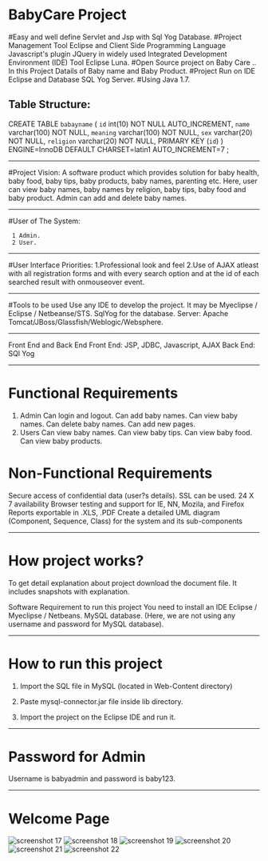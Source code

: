 # BabyCare Project
#Easy and well define Servlet and Jsp with Sql Yog Database.
#Project Management Tool Eclipse and Client Side Programming Language Javascript's plugin JQuery in widely used
Integrated Development Environment (IDE) Tool Eclipse Luna.
#Open Source project on Baby Care .. In this Project Datails of Baby name and Baby Product.
#Project Run on IDE Eclipse and Database SQL Yog Server.
#Using Java 1.7.



Table Structure:
---------------------------------

CREATE TABLE `babayname` (
`id` int(10) NOT NULL AUTO_INCREMENT,
  `name` varchar(100) NOT NULL,
  `meaning` varchar(100) NOT NULL,
  `sex` varchar(20) NOT NULL,
  `religion` varchar(20) NOT NULL,
  PRIMARY KEY (`id`)
) ENGINE=InnoDB  DEFAULT CHARSET=latin1 AUTO_INCREMENT=7 ;

----------------------------------------------------------------------------

#Project Vision:
A software product which provides solution for baby health, baby food, baby tips, baby products, baby names, parenting etc. Here, user can view baby names, baby names by religion, baby tips, baby food and baby product. Admin can add and delete baby names.

-----------------------------------------------------------------------------------------------------------------------------------
 #User of The System:
 
     1 Admin.
     2 User.
 ---------------------------------------------------    -----------------------------------------------------------------------
#User Interface Priorities:
1.Professional look and feel
2.Use of AJAX atleast with all registration forms and with every search option and at the id of each searched result with onmouseover event.

--------------------------------------------------------------------------------------------------------------------------
#Tools to be used
Use any IDE to develop the project. It may be Myeclipse / Eclipse / Netbeanse/STS.
SqlYog for the database.
Server: Apache Tomcat/JBoss/Glassfish/Weblogic/Websphere.

---------------------------------------------------------------------------------------------------------------------
Front End and Back End
Front End: JSP, JDBC, Javascript, AJAX
Back End: SQl Yog

---------------------------------------------------------------------------------------------------------------------------
# Functional Requirements
1. Admin
Can login and logout.
Can add baby names.
Can view baby names.
Can delete baby names.
Can add new pages.
2. Users
Can view baby names.
Can view baby tips.
Can view baby food.
Can view baby products.

# Non-Functional Requirements
Secure access of confidential data (user?s details). SSL can be used.
24 X 7 availability
Browser testing and support for IE, NN, Mozila, and Firefox
Reports exportable in .XLS, .PDF
Create a detailed UML diagram (Component, Sequence, Class) for the system and its sub-components

----------------------------------------------------------------------------------------------------------------------------
# How project works?
To get detail explanation about project download the document file. It includes snapshots with explanation.

Software Requirement to run this project
You need to install an IDE Eclipse / Myeclipse / Netbeans.
MySQL database. (Here, we are not using any username and password for MySQL database).

-----------------------------------------------------------------------------------------------------------------------------
# How to run this project
1) Import the SQL file in MySQL (located in Web-Content directory)

2) Paste mysql-connector.jar file inside lib directory.

3) Import the project on the Eclipse IDE and run it.
----------------------------------------------------------------------------------------------------------------------------
# Password for Admin
Username is babyadmin and password is baby123.

---------------------------------------------------------------------------------------------------------------------------------
# Welcome Page
![screenshot 17](https://user-images.githubusercontent.com/42708591/44972451-d804e000-af76-11e8-821f-b2967e654862.png)
![screenshot 18](https://user-images.githubusercontent.com/42708591/44972456-daffd080-af76-11e8-832b-42a297f36803.png)
![screenshot 19](https://user-images.githubusercontent.com/42708591/44972462-e05d1b00-af76-11e8-976c-aceef1bfe4bd.png)
![screenshot 20](https://user-images.githubusercontent.com/42708591/44972484-f5d24500-af76-11e8-800d-9f78666af979.png)
![screenshot 21](https://user-images.githubusercontent.com/42708591/44972487-f7037200-af76-11e8-95c8-ff84a7528b08.png)
![screenshot 22](https://user-images.githubusercontent.com/42708591/44972491-f8cd3580-af76-11e8-8efd-e3bcd58c9167.png)

